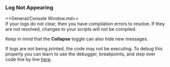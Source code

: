 ### Log Not Appearing

<<General/Console Window.md>>  
If your logs do not clear, then you have compilation errors to resolve. If they are not resolved, changes to your scripts will not be compiled.

Keep in mind that the **Collapse** toggle can also hide new messages.  

If logs are not being printed, the code may not be executing. To debug this properly you can learn to use the debugger, breakpoints, and step over code line by line [here](../Debugger.md).